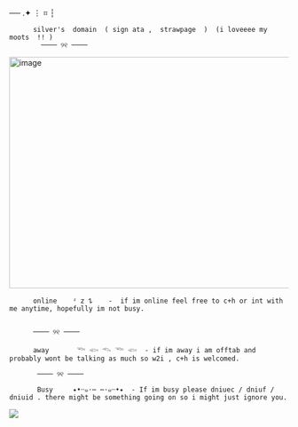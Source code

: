                   
── .✦             ⋮ ⌗ ┆




          silver's  domain  ( sign ata ,  strawpage  )  (i loveeee my moots  !! )
            ──── ୨୧ ────



<img width="631" height="417" alt="image" src="https://github.com/user-attachments/assets/3d4820df-04aa-4213-a344-da759823437e" />

   
          
          
          
          
          
          online    ᶻ 𝗓 𐰁    -  if im online feel free to c+h or int with me anytime, hopefully im not busy.


          ──── ୨୧ ────

          away       𓆝 𓆟 𓆞 𓆝 𓆟  - if im away i am offtab and probably wont be talking as much so w2i , c+h is welcomed.

           ──── ୨୧ ────

           Busy     ✦•┈๑⋅⋯ ⋯⋅๑┈•✦  - If im busy please dniuec / dniuf / dniuid . there might be something going on so i might just ignore you. 
 










![](https://komarev.com/ghpvc/?username=your-github-silverxpt)



